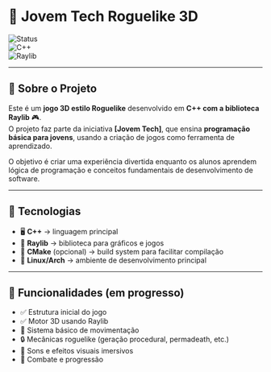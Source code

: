 # 🧩 Jovem Tech Roguelike 3D  

![Status](https://img.shields.io/badge/status-em%20desenvolvimento-yellow)  
![C++](https://img.shields.io/badge/C++-00599C?logo=cplusplus&logoColor=white)  
![Raylib](https://img.shields.io/badge/raylib-000000?logo=raylib&logoColor=white)  

---

## 📖 Sobre o Projeto  

Este é um **jogo 3D estilo Roguelike** desenvolvido em **C++ com a biblioteca Raylib** 🎮.  
O projeto faz parte da iniciativa **[Jovem Tech]**, que ensina **programação básica para jovens**, usando a criação de jogos como ferramenta de aprendizado.  

O objetivo é criar uma experiência divertida enquanto os alunos aprendem lógica de programação e conceitos fundamentais de desenvolvimento de software.  

---

## 🚀 Tecnologias  

- 🖥️ **C++** → linguagem principal  
- 🎨 **Raylib** → biblioteca para gráficos e jogos  
- 🔄 **CMake** (opcional) → build system para facilitar compilação  
- 🐧 **Linux/Arch** → ambiente de desenvolvimento principal  

---

## 🎯 Funcionalidades (em progresso)  

- ✅ Estrutura inicial do jogo  
- ✅ Motor 3D usando Raylib  
- 🧩 Sistema básico de movimentação  
- 🔒 Mecânicas roguelike (geração procedural, permadeath, etc.)  
- 🎵 Sons e efeitos visuais imersivos  
- 🎲 Combate e progressão  

